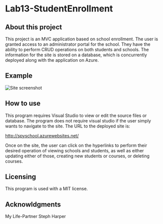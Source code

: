 # Lab13-StudentEnrollment

## About this project
This project is an MVC application based on school enrollment. The user is granted access to an administrator portal for the school. They have the ability to perform CRUD operations on both students and schools. The information for the site is stored on a database, which is concurrently deployed along with the application on Azure.

## Example
![Site screenshot](../ScreenShot1.jpg)


## How to use
This program requires Visual Studio to view or edit the source files or database. The program does not require visual studio if the user simply wants to navigate to the site. The URL to the deployed site is:

http://spyschool.azurewebsites.net/

Once on the site, the user can click on the hyperlinks to perform their desired operation of viewing schools and students, as well as either updating either of those, creating new students or courses, or deleting courses. 


## Licensing
This program is used with a MIT license.

## Acknowldgments
My Life-Partner Steph Harper



